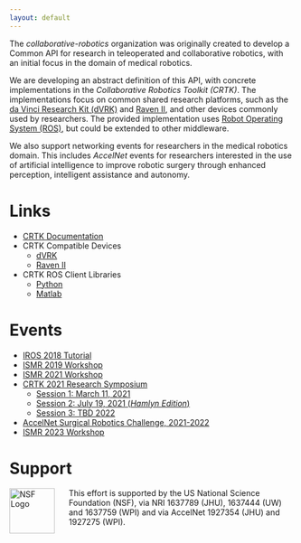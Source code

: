 ```yaml
---
layout: default
---
```


The _collaborative-robotics_ organization was originally created to develop a Common API for research in
teleoperated and collaborative robotics, with an initial focus in the domain of medical robotics.

We are developing an abstract definition of this API,
with concrete implementations in the _Collaborative Robotics Toolkit (CRTK)_.
The implementations focus on common shared research platforms, such as the
[da Vinci Research Kit (dVRK)](https://github.com/jhu-dvrk/sawIntuitiveResearchKit/wiki)
and [Raven II](https://github.com/uw-biorobotics/raven2),
and other devices commonly used by researchers. The provided implementation uses
[Robot Operating System (ROS)](https://www.ros.org), but could be extended to other middleware.

We also support networking events for researchers in the medical robotics domain.
This includes _AccelNet_ events for researchers interested in the use of artificial intelligence
to improve robotic surgery through enhanced perception, intelligent assistance and autonomy.


# Links

* [CRTK Documentation](https://github.com/collaborative-robotics/documentation/wiki)
* CRTK Compatible Devices
  * [dVRK](https://github.com/jhu-dvrk/sawIntuitiveResearchKit/wiki)
  * [Raven II](https://github.com/uw-biorobotics/raven2)
* CRTK ROS Client Libraries
  * [Python](https://github.com/collaborative-robotics/crtk_python_client)
  * [Matlab](https://github.com/collaborative-robotics/crtk_matlab_client)

# Events

* [IROS 2018 Tutorial](./iros-2018-tutorial.md)
* [ISMR 2019 Workshop](./ismr-2019-workshop.md)
* [ISMR 2021 Workshop](./ismr-2021-workshop.md)
* [CRTK 2021 Research Symposium](./crtk-2021-research-symposium.md)
  * [Session 1: March 11, 2021](./symposium-session-1/crtk-2021-symposium-session-1.md)
  * [Session 2: July 19, 2021 (*Hamlyn Edition*)](./symposium-session-2/crtk-2021-symposium-session-2.md)
  * [Session 3: TBD 2022](./symposium-session-3/crtk-symposium-session-3.md)
* [AccelNet Surgical Robotics Challenge, 2021-2022](./surgical-robotics-challenge/challenge-2021.md)
* [ISMR 2023 Workshop](./ismr-2023-workshop.md)

# Support

<p><img src="/images/NSF-logo.png" alt="NSF Logo" style="float:left; width:80px; height:80px; margin-right:25px">
This effort is supported by the US National Science Foundation (NSF), via NRI 1637789 (JHU), 1637444 (UW)
and 1637759 (WPI) and via AccelNet 1927354 (JHU) and 1927275 (WPI).</p>
